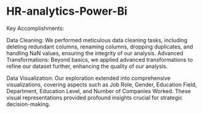 # HR-analytics-Power-Bi

Key Accomplishments:

Data Cleaning: We performed meticulous data cleaning tasks, including deleting redundant columns, renaming columns, dropping duplicates, and handling NaN values, ensuring the integrity of our analysis.
Advanced Transformations: Beyond basics, we applied advanced transformations to refine our dataset further, enhancing the quality of our analysis.

Data Visualization: Our exploration extended into comprehensive visualizations, covering aspects such as Job Role, Gender, Education Field, Department, Education Level, and Number of Companies Worked. These visual representations provided profound insights crucial for strategic decision-making.
